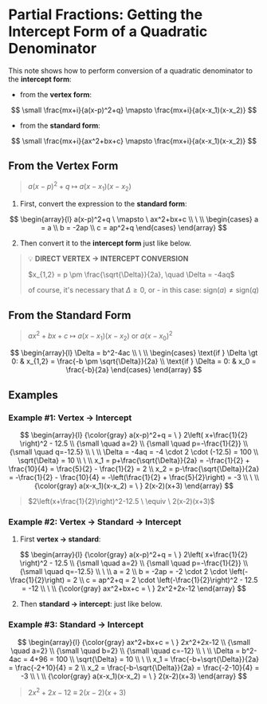 # Partial Fractions: Getting the Intercept Form of a Quadratic Denominator

This note shows how to perform conversion of a quadratic denominator to the **intercept form**:

- from the **vertex form**:

$$
\small
\frac{mx+i}{a(x-p)^2+q} \mapsto \frac{mx+i}{a(x-x_1)(x-x_2)}
$$

- from the **standard form**:

$$
\small
\frac{mx+i}{ax^2+bx+c} \mapsto \frac{mx+i}{a(x-x_1)(x-x_2)}
$$

## From the Vertex Form

> $a(x-p)^2+q \ \mapsto \ a(x-x_1)(x-x_2)$

1. First, convert the expression to the **standard form**:

$$
\begin{array}{l}
a(x-p)^2+q \ \mapsto \ ax^2+bx+c
\\
\ 
\\
\begin{cases}
a = a
\\
b = -2ap
\\
c = ap^2+q
\end{cases}
\end{array}
$$

2. Then convert it to the **intercept form** just like below.

> 💡 **DIRECT VERTEX → INTERCEPT CONVERSION**
>
> $x_{1,2} = p \pm \frac{\sqrt{\Delta}}{2a}, \quad \Delta = -4aq$
>
> of course, it's necessary that $\Delta \geq 0$, or - in this case: $\text{sign}(a) \neq \text{sign}(q)$

## From the Standard Form

> $ax^2+bx+c \ \mapsto \ a(x-x_1)(x-x_2)$ or $a(x-x_0)^2$

$$
\begin{array}{l}
\Delta = b^2-4ac
\\
\ 
\\
\begin{cases}
\text{if } \Delta \gt 0: & x_{1,2} = \frac{-b \pm \sqrt{\Delta}}{2a}
\\
\text{if } \Delta = 0: & x_0 = \frac{-b}{2a}
\end{cases}
\end{array}
$$

## Examples

### Example #1: Vertex → Intercept

$$
\begin{array}{l}
{\color{gray} a(x-p)^2+q = \ }
2\left( x+\frac{1}{2} \right)^2 - 12.5
\\
{\small \quad a=2}
\\
{\small \quad p=-\frac{1}{2}}
\\
{\small \quad q=-12.5}
\\
\ 
\\
\Delta = -4aq = -4 \cdot 2 \cdot (-12.5) = 100
\\
\sqrt{\Delta} = 10
\\
\ 
\\
x_1 = p+\frac{\sqrt{\Delta}}{2a} = -\frac{1}{2} + \frac{10}{4} = \frac{5}{2} - \frac{1}{2} = 2
\\
x_2 = p-\frac{\sqrt{\Delta}}{2a} = -\frac{1}{2} - \frac{10}{4} = -\left(\frac{1}{2} + \frac{5}{2}\right) = -3
\\
\ 
\\
{\color{gray} a(x-x_1)(x-x_2) = \ } 2(x-2)(x+3)
\end{array}
$$

> $2\left(x+\frac{1}{2}\right)^2-12.5 \ \equiv \ 2(x-2)(x+3)$

### Example #2: Vertex → Standard → Intercept

1. First **vertex → standard**:

$$
\begin{array}{l}
{\color{gray} a(x-p)^2+q = \ }
2\left( x+\frac{1}{2} \right)^2 - 12.5
\\
{\small \quad a=2}
\\
{\small \quad p=-\frac{1}{2}}
\\
{\small \quad q=-12.5}
\\
\ 
\\
a = 2
\\
b = -2ap = -2 \cdot 2 \cdot \left(-\frac{1}{2}\right) = 2
\\
c = ap^2+q = 2 \cdot \left(-\frac{1}{2}\right)^2 - 12.5 = -12
\\
\ 
\\
{\color{gray} ax^2+bx+c = \ } 2x^2+2x-12
\end{array}
$$

2. Then **standard → intercept**: just like below.

### Example #3: Standard → Intercept

$$
\begin{array}{l}
{\color{gray} ax^2+bx+c = \ }
2x^2+2x-12
\\
{\small \quad a=2}
\\
{\small \quad b=2}
\\
{\small \quad c=-12}
\\
\ 
\\
\Delta = b^2-4ac = 4+96 = 100
\\
\sqrt{\Delta} = 10
\\
\ 
\\
x_1 = \frac{-b+\sqrt{\Delta}}{2a} = \frac{-2+10}{4} = 2
\\
x_2 = \frac{-b-\sqrt{\Delta}}{2a} = \frac{-2-10}{4} = -3
\\
\ 
\\
{\color{gray} a(x-x_1)(x-x_2) = \ } 2(x-2)(x+3)
\end{array}
$$

> $2x^2+2x-12 \ \equiv \ 2(x-2)(x+3)$




